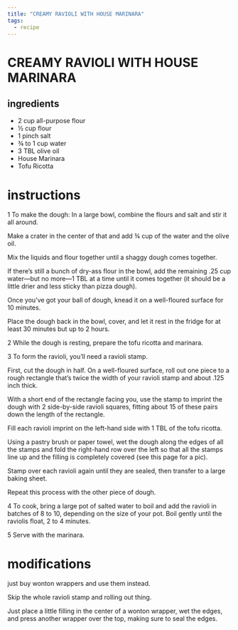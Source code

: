 ```yaml
---
title: "CREAMY RAVIOLI WITH HOUSE MARINARA"
tags:
  - recipe
---
```


# CREAMY RAVIOLI WITH HOUSE MARINARA

## ingredients
* 2 cup all-purpose flour
* ½ cup flour
* 1 pinch salt
* ¾ to 1 cup water
* 3 TBL olive oil
* House Marinara
* Tofu Ricotta


# instructions

1 To make the dough: In a large bowl, combine the flours and salt and stir it all around. 

Make a crater in the center of that and add ¾ cup of the water and the olive oil. 

Mix the liquids and flour together until a shaggy dough comes together. 

If there’s still a bunch of dry-ass flour in the bowl, add the remaining .25 cup water—but no more—1 TBL at a time until it comes together (it should be a little drier and less sticky than pizza dough). 

Once you’ve got your ball of dough, knead it on a well-floured surface for 10 minutes. 

Place the dough back in the bowl, cover, and let it rest in the fridge for at least 30 minutes but up to 2
hours.

2 While the dough is resting, prepare the tofu ricotta and marinara.

3 To form the ravioli, you’ll need a ravioli stamp. 

First, cut the dough in half. On a well-floured surface, roll out one piece to a rough rectangle that’s twice the width of your ravioli stamp and about .125 inch thick. 

With a short end of the rectangle facing you, use the stamp to imprint the dough with 2 side-by-side ravioli squares, fitting about 15 of these pairs down the length of the rectangle. 

Fill each ravioli imprint on the left-hand side with 1 TBL of the tofu ricotta. 

Using a pastry brush or paper towel, wet the dough along the edges of all the  stamps and fold the right-hand row over the left so that all the stamps line up and the filling is completely covered (see this page for a pic). 

Stamp over each ravioli again until they are sealed, then transfer to a large baking sheet. 

Repeat this process with the other piece of dough.

4 To cook, bring a large pot of salted water to boil and add the ravioli in batches of 8 to 10,
depending on the size of your pot. Boil gently until the raviolis float, 2 to 4 minutes.

5 Serve with the marinara.

# modifications

just buy wonton wrappers and use them instead. 

Skip the whole ravioli stamp and rolling out thing. 

Just place a little filling in the center of a wonton wrapper, wet the edges, and press another wrapper over the top, making sure to seal the edges.
	
